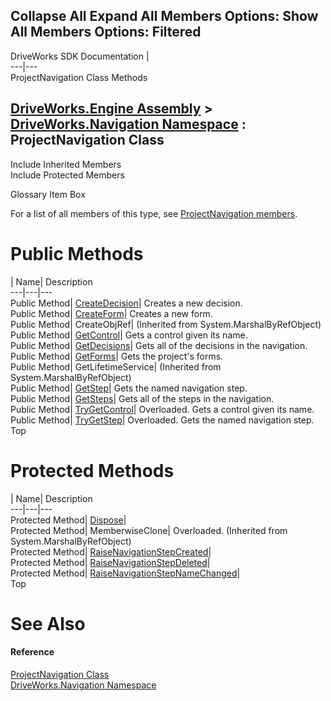Collapse All Expand All Members Options: Show All  Members Options: Filtered   
---  
DriveWorks SDK Documentation  |   
---|---  
ProjectNavigation Class Methods   
  
[DriveWorks.Engine Assembly](topic2156.md) > [DriveWorks.Navigation Namespace](topic10114.md) : ProjectNavigation Class  
---  
  
Include Inherited Members    
Include Protected Members    


Glossary Item Box

For a list of all members of this type, see [ProjectNavigation members](topic10223.md).

# Public Methods

| Name| Description  
---|---|---  
Public Method| [CreateDecision](topic10228.md)| Creates a new decision.   
Public Method| [CreateForm](topic10229.md)| Creates a new form.   
Public Method| CreateObjRef|  (Inherited from System.MarshalByRefObject)  
Public Method| [GetControl](topic10232.md)| Gets a control given its name.   
Public Method| [GetDecisions](topic10233.md)| Gets all of the decisions in the navigation.   
Public Method| [GetForms](topic10234.md)| Gets the project's forms.   
Public Method| GetLifetimeService|  (Inherited from System.MarshalByRefObject)  
Public Method| [GetStep](topic10235.md)| Gets the named navigation step.   
Public Method| [GetSteps](topic10236.md)| Gets all of the steps in the navigation.   
Public Method| [TryGetControl](topic10240.md)| Overloaded. Gets a control given its name.   
Public Method| [TryGetStep](topic10243.md)| Overloaded. Gets the named navigation step.   
Top

# Protected Methods

| Name| Description  
---|---|---  
Protected Method| [Dispose](topic10231.md)|   
Protected Method| MemberwiseClone| Overloaded. (Inherited from System.MarshalByRefObject)  
Protected Method| [RaiseNavigationStepCreated](topic10237.md)|   
Protected Method| [RaiseNavigationStepDeleted](topic10238.md)|   
Protected Method| [RaiseNavigationStepNameChanged](topic10239.md)|   
Top

# See Also

#### Reference

[ProjectNavigation Class](topic10222.md)   
[DriveWorks.Navigation Namespace](topic10114.md)



